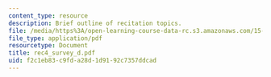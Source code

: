 ```yaml
---
content_type: resource
description: Brief outline of recitation topics.
file: /media/https%3A/open-learning-course-data-rc.s3.amazonaws.com/15-301-managerial-psychology-laboratory-fall-2004/f2c1eb83c9fda28d1d9192c7357ddcad_rec4_survey_d.pdf
file_type: application/pdf
resourcetype: Document
title: rec4_survey_d.pdf
uid: f2c1eb83-c9fd-a28d-1d91-92c7357ddcad
---
```

